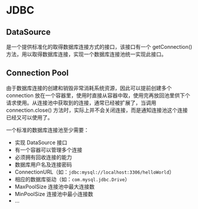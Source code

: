 # JDBC

## DataSource

是一个提供标准化的取得数据库连接方式的接口，该接口有一个 getConnection() 方法，用以取得数据库连接，实现一个数据库连接池统一实现此接口。

## Connection Pool
由于数据库连接的创建和销毁非常消耗系统资源，因此可以提前创建多个 connection 放在一个容器里，使用时直接从容器中取，使用完再放回池里供下个请求使用。从连接池中获取到的连接，通常已经被扩展了，当调用 connection.close() 方法时，实际上并不会关闭连接，而是通知连接池这个连接已经又可以使用了。

一个标准的数据库连接池至少需要：
* 实现 DataSource 接口
* 有一个容器可以管理多个连接
* 必须拥有回收连接的能力
* 数据库用户名及连接密码
* ConnectionURL（如：`jdbc:mysql://localhost:3306/helloWorld`）
* 相应的数据库驱动（如：`com.mysql.jdbc.Drive`）
* MaxPoolSize 连接池中最大连接数
* MinPoolSize 连接池中最小连接数
* ...

